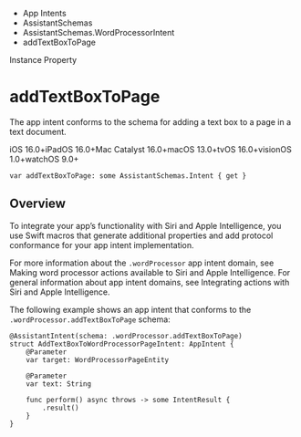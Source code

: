 

- App Intents
- AssistantSchemas
- AssistantSchemas.WordProcessorIntent
-  addTextBoxToPage 

Instance Property

# addTextBoxToPage

The app intent conforms to the schema for adding a text box to a page in a text document.

iOS 16.0+iPadOS 16.0+Mac Catalyst 16.0+macOS 13.0+tvOS 16.0+visionOS 1.0+watchOS 9.0+

``` source
var addTextBoxToPage: some AssistantSchemas.Intent { get }
```

## Overview

To integrate your app’s functionality with Siri and Apple Intelligence, you use Swift macros that generate additional properties and add protocol conformance for your app intent implementation.

For more information about the `.wordProcessor` app intent domain, see Making word processor actions available to Siri and Apple Intelligence. For general information about app intent domains, see Integrating actions with Siri and Apple Intelligence.

The following example shows an app intent that conforms to the `.wordProcessor.addTextBoxToPage` schema:

```
@AssistantIntent(schema: .wordProcessor.addTextBoxToPage)
struct AddTextBoxToWordProcessorPageIntent: AppIntent {
    @Parameter
    var target: WordProcessorPageEntity

    @Parameter
    var text: String

    func perform() async throws -> some IntentResult {
        .result()
    }
}
```

